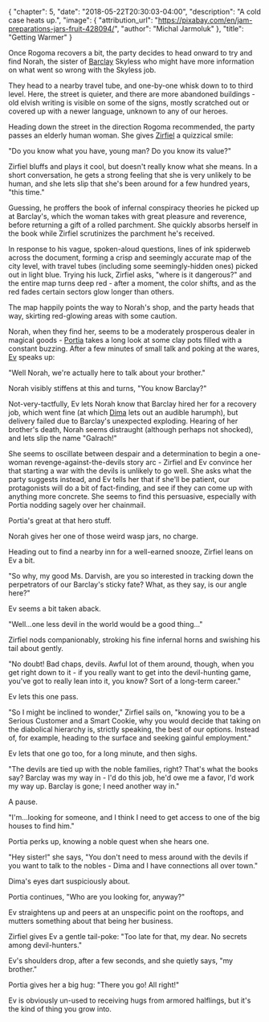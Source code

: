 {
    "chapter": 5,
    "date": "2018-05-22T20:30:03-04:00",
    "description": "A cold case heats up.",
    "image": {
        "attribution_url": "https://pixabay.com/en/jam-preparations-jars-fruit-428094/",
        "author": "Michal Jarmoluk"
    },
    "title": "Getting Warmer"
}

Once Rogoma recovers a bit, the party decides to head onward to try and find Norah, the sister of [Barclay](/characters/barclay/) Skyless who might have more information on what went so wrong with the Skyless job.

They head to a nearby travel tube, and one-by-one whisk down to to third level. Here, the street is quieter, and there are more abandoned buildings - old elvish writing is visible on some of the signs, mostly scratched out or covered up with a newer language, unknown to any of our heroes.

Heading down the street in the direction Rogoma recommended, the party passes an elderly human woman. She gives [Zirfiel](/characters/zirfiel/) a quizzical smile:

"Do you know what you have, young man? Do you know its value?"

Zirfiel bluffs and plays it cool, but doesn't really know what she means. In a short conversation, he gets a strong feeling that she is very unlikely to be human, and she lets slip that she's been around for a few hundred years, "this time."

Guessing, he proffers the book of infernal conspiracy theories he picked up at Barclay's, which the woman takes with great pleasure and reverence, before returning a gift of a rolled parchment. She quickly absorbs herself in the book while Zirfiel scrutinizes the parchment he's received.

In response to his vague, spoken-aloud questions, lines of ink spiderweb across the document, forming a crisp and seemingly accurate map of the city level, with travel tubes (including some seemingly-hidden ones) picked out in light blue. Trying his luck, Zirfiel asks, "where is it dangerous?" and the entire map turns deep red - after a moment, the color shifts, and as the red fades certain sectors glow longer than others.

The map happily points the way to Norah's shop, and the party heads that way, skirting red-glowing areas with some caution.

Norah, when they find her, seems to be a moderately prosperous dealer in magical goods - [Portia](/characters/portia/) takes a long look at some clay pots filled with a constant buzzing. After a few minutes of small talk and poking at the wares, [Ev](/characters/ev/) speaks up:

"Well Norah, we're actually here to talk about your brother."

Norah visibly stiffens at this and turns, "You know Barclay?"

Not-very-tactfully, Ev lets Norah know that Barclay hired her for a recovery job, which went fine (at which [Dima](/characters/dima/) lets out an audible harumph), but delivery failed due to Barclay's unexpected exploding. Hearing of her brother's death, Norah seems distraught (although perhaps not shocked), and lets slip the name "Galrach!"

She seems to oscillate between despair and a determination to begin a one-woman revenge-against-the-devils story arc - Zirfiel and Ev convince her that starting a war with the devils is unlikely to go well. She asks what the party suggests instead, and Ev tells her that if she'll be patient, our protagonists will do a bit of fact-finding, and see if they can come up with anything more concrete. She seems to find this persuasive, especially with Portia nodding sagely over her chainmail.

Portia's great at that hero stuff.

Norah gives her one of those weird wasp jars, no charge.

Heading out to find a nearby inn for a well-earned snooze, Zirfiel leans on Ev a bit.

"So why, my good Ms. Darvish, are you so interested in tracking down the perpetrators of our Barclay's sticky fate? What, as they say, is our angle here?"

Ev seems a bit taken aback.

"Well...one less devil in the world would be a good thing..."

Zirfiel nods companionably, stroking his fine infernal horns and swishing his tail about gently.

"No doubt! Bad chaps, devils. Awful lot of them around, though, when you get right down to it - if you really want to get into the devil-hunting game, you've got to really lean into it, you know? Sort of a long-term career."

Ev lets this one pass.

"So I might be inclined to wonder," Zirfiel sails on, "knowing you to be a Serious Customer and a Smart Cookie, why you would decide that taking on the diabolical hierarchy is, strictly speaking, the best of our options. Instead of, for example, heading to the surface and seeking gainful employment."

Ev lets that one go too, for a long minute, and then sighs.

"The devils are tied up with the noble families, right? That's what the books say? Barclay was my way in - I'd do this job, he'd owe me a favor, I'd work my way up. Barclay is gone; I need another way in."

A pause.

"I'm...looking for someone, and I think I need to get access to one of the big houses to find him."

Portia perks up, knowing a noble quest when she hears one.

"Hey sister!" she says, "You don't need to mess around with the devils if you want to talk to the nobles - Dima and I have connections all over town."

Dima's eyes dart suspiciously about.

Portia continues, "Who are you looking for, anyway?"

Ev straightens up and peers at an unspecific point on the rooftops, and mutters something about that being her business.

Zirfiel gives Ev a gentle tail-poke: "Too late for that, my dear. No secrets among devil-hunters."

Ev's shoulders drop, after a few seconds, and she quietly says, "my brother."

Portia gives her a big hug: "There you go! All right!"

Ev is obviously un-used to receiving hugs from armored halflings, but it's the kind of thing you grow into.
